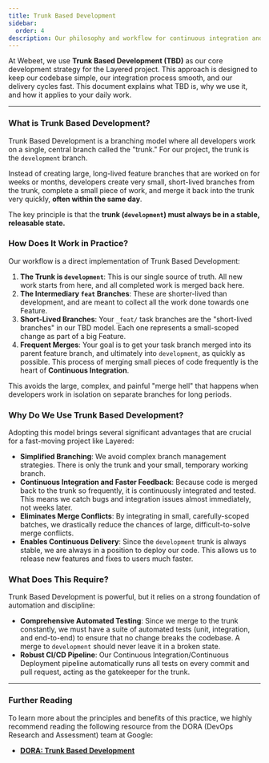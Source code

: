 ```yaml
---
title: Trunk Based Development
sidebar:
  order: 4
description: Our philosophy and workflow for continuous integration and rapid delivery.
---
```


At Webeet, we use **Trunk Based Development (TBD)** as our core development strategy for the Layered project. This approach is designed to keep our codebase simple, our integration process smooth, and our delivery cycles fast. This document explains what TBD is, why we use it, and how it applies to your daily work.

---

### What is Trunk Based Development?

Trunk Based Development is a branching model where all developers work on a single, central branch called the "trunk." For our project, the trunk is the `development` branch.

Instead of creating large, long-lived feature branches that are worked on for weeks or months, developers create very small, short-lived branches from the trunk, complete a small piece of work, and merge it back into the trunk very quickly, **often within the same day**.

The key principle is that the **trunk (`development`) must always be in a stable, releasable state.**

### How Does It Work in Practice?

Our workflow is a direct implementation of Trunk Based Development:

1.  **The Trunk is `development`**: This is our single source of truth. All new work starts from here, and all completed work is merged back here.
2.  **The Intermediary `feat` Branches**: These are shorter-lived than development, and are meant to collect all the work done towards one Feature.
3.  **Short-Lived Branches**: Your `_feat/` task branches are the "short-lived branches" in our TBD model. Each one represents a small-scoped change as part of a big Feature.
4.  **Frequent Merges**: Your goal is to get your task branch merged into its parent feature branch, and ultimately into `development`, as quickly as possible. This process of merging small pieces of code frequently is the heart of **Continuous Integration**.

This avoids the large, complex, and painful "merge hell" that happens when developers work in isolation on separate branches for long periods.

### Why Do We Use Trunk Based Development?

Adopting this model brings several significant advantages that are crucial for a fast-moving project like Layered:

- **Simplified Branching**: We avoid complex branch management strategies. There is only the trunk and your small, temporary working branch.
- **Continuous Integration and Faster Feedback**: Because code is merged back to the trunk so frequently, it is continuously integrated and tested. This means we catch bugs and integration issues almost immediately, not weeks later.
- **Eliminates Merge Conflicts**: By integrating in small, carefully-scoped batches, we drastically reduce the chances of large, difficult-to-solve merge conflicts.
- **Enables Continuous Delivery**: Since the `development` trunk is always stable, we are always in a position to deploy our code. This allows us to release new features and fixes to users much faster.

### What Does This Require?

Trunk Based Development is powerful, but it relies on a strong foundation of automation and discipline:

- **Comprehensive Automated Testing**: Since we merge to the trunk constantly, we must have a suite of automated tests (unit, integration, and end-to-end) to ensure that no change breaks the codebase. A merge to `development` should never leave it in a broken state.
- **Robust CI/CD Pipeline**: Our Continuous Integration/Continuous Deployment pipeline automatically runs all tests on every commit and pull request, acting as the gatekeeper for the trunk.

---

### Further Reading

To learn more about the principles and benefits of this practice, we highly recommend reading the following resource from the DORA (DevOps Research and Assessment) team at Google:

- [**DORA: Trunk Based Development**](https://dora.dev/capabilities/trunk-based-development/)
